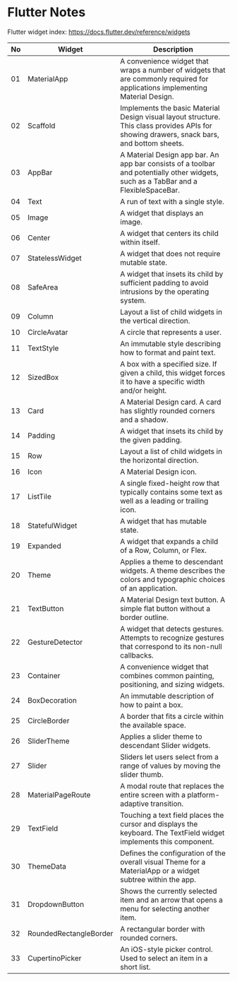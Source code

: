 # Flutter Notes
Flutter widget index: https://docs.flutter.dev/reference/widgets

| No | Widget | Description |
| - | - | - |
| 01 | MaterialApp | A convenience widget that wraps a number of widgets that are commonly required for applications implementing Material Design. |
| 02 | Scaffold | Implements the basic Material Design visual layout structure. This class provides APIs for showing drawers, snack bars, and bottom sheets. | 
| 03 | AppBar | A Material Design app bar. An app bar consists of a toolbar and potentially other widgets, such as a TabBar and a FlexibleSpaceBar. |
| 04 | Text | A run of text with a single style. |
| 05 | Image | A widget that displays an image. |
| 06 | Center | A widget that centers its child within itself. |
| 07 | StatelessWidget |  A widget that does not require mutable state. |
| 08 | SafeArea | A widget that insets its child by sufficient padding to avoid intrusions by the operating system. |
| 09 | Column | Layout a list of child widgets in the vertical direction. |
| 10 | CircleAvatar | A circle that represents a user. |
| 11 | TextStyle | An immutable style describing how to format and paint text. |
| 12 | SizedBox | A box with a specified size. If given a child, this widget forces it to have a specific width and/or height. |
| 13 | Card | A Material Design card. A card has slightly rounded corners and a shadow. |
| 14 | Padding | A widget that insets its child by the given padding. |
| 15 | Row | Layout a list of child widgets in the horizontal direction. |
| 16 | Icon | A Material Design icon. |
| 17 | ListTile | A single fixed-height row that typically contains some text as well as a leading or trailing icon. |
| 18 | StatefulWidget | A widget that has mutable state. |
| 19 | Expanded | A widget that expands a child of a Row, Column, or Flex. |
| 20 | Theme | Applies a theme to descendant widgets. A theme describes the colors and typographic choices of an application. |
| 21 | TextButton | A Material Design text button. A simple flat button without a border outline. |
| 22 | GestureDetector | A widget that detects gestures. Attempts to recognize gestures that correspond to its non-null callbacks. |
| 23 | Container | A convenience widget that combines common painting, positioning, and sizing widgets. |
| 24 | BoxDecoration | An immutable description of how to paint a box. |
| 25 | CircleBorder | A border that fits a circle within the available space. |
| 26 | SliderTheme | Applies a slider theme to descendant Slider widgets. |
| 27 | Slider | Sliders let users select from a range of values by moving the slider thumb. |
| 28 | MaterialPageRoute | A modal route that replaces the entire screen with a platform-adaptive transition. |
| 29 | TextField | Touching a text field places the cursor and displays the keyboard. The TextField widget implements this component. |
| 30 | ThemeData | Defines the configuration of the overall visual Theme for a MaterialApp or a widget subtree within the app. |
| 31 | DropdownButton | Shows the currently selected item and an arrow that opens a menu for selecting another item. |
| 32 | RoundedRectangleBorder | A rectangular border with rounded corners. |
| 33 | CupertinoPicker | An iOS-style picker control. Used to select an item in a short list. |
